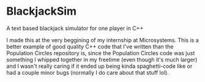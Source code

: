# BlackjackSim
A text based blackjack simulator for one player in C++

I made this at the very beggining of my internship at Microsystems. This is a better example of good quality C++ code that I've written than the Population Circles repository is, since the Population Circles code was just something I whipped together in my freetime (even though it's much larger) and I wasn't really caring if it ended up being kinda spaghetti-code like or had a couple minor bugs (normally I do care about that stuff lol).
